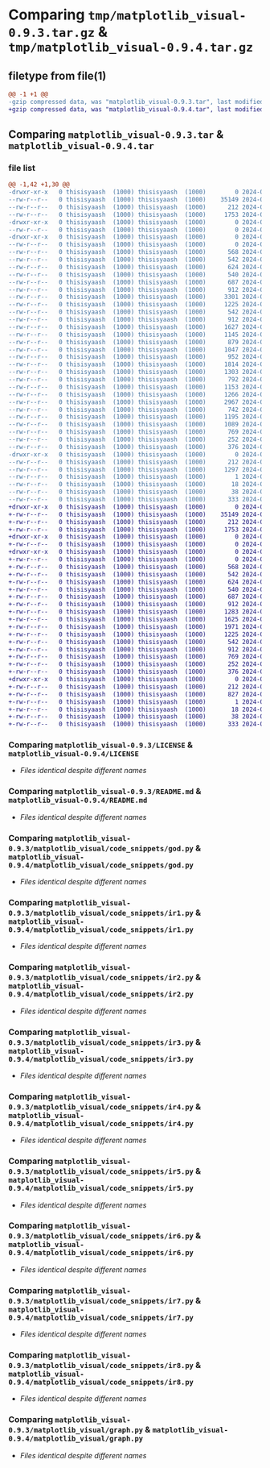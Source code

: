 # Comparing `tmp/matplotlib_visual-0.9.3.tar.gz` & `tmp/matplotlib_visual-0.9.4.tar.gz`

## filetype from file(1)

```diff
@@ -1 +1 @@
-gzip compressed data, was "matplotlib_visual-0.9.3.tar", last modified: Tue Apr  9 14:53:39 2024, max compression
+gzip compressed data, was "matplotlib_visual-0.9.4.tar", last modified: Wed Apr 10 14:07:52 2024, max compression
```

## Comparing `matplotlib_visual-0.9.3.tar` & `matplotlib_visual-0.9.4.tar`

### file list

```diff
@@ -1,42 +1,30 @@
-drwxr-xr-x   0 thisisyaash  (1000) thisisyaash  (1000)        0 2024-04-09 14:53:39.495811 matplotlib_visual-0.9.3/
--rw-r--r--   0 thisisyaash  (1000) thisisyaash  (1000)    35149 2024-01-30 14:32:10.000000 matplotlib_visual-0.9.3/LICENSE
--rw-r--r--   0 thisisyaash  (1000) thisisyaash  (1000)      212 2024-04-09 14:53:39.494811 matplotlib_visual-0.9.3/PKG-INFO
--rw-r--r--   0 thisisyaash  (1000) thisisyaash  (1000)     1753 2024-03-29 07:11:10.000000 matplotlib_visual-0.9.3/README.md
-drwxr-xr-x   0 thisisyaash  (1000) thisisyaash  (1000)        0 2024-04-09 14:53:39.490811 matplotlib_visual-0.9.3/matplotlib_visual/
--rw-r--r--   0 thisisyaash  (1000) thisisyaash  (1000)        0 2024-01-30 14:35:01.000000 matplotlib_visual-0.9.3/matplotlib_visual/__init__.py
-drwxr-xr-x   0 thisisyaash  (1000) thisisyaash  (1000)        0 2024-04-09 14:53:39.494811 matplotlib_visual-0.9.3/matplotlib_visual/code_snippets/
--rw-r--r--   0 thisisyaash  (1000) thisisyaash  (1000)        0 2024-01-30 15:02:02.000000 matplotlib_visual-0.9.3/matplotlib_visual/code_snippets/__init__.py
--rw-r--r--   0 thisisyaash  (1000) thisisyaash  (1000)      568 2024-03-29 07:18:38.000000 matplotlib_visual-0.9.3/matplotlib_visual/code_snippets/god.py
--rw-r--r--   0 thisisyaash  (1000) thisisyaash  (1000)      542 2024-02-04 07:14:39.000000 matplotlib_visual-0.9.3/matplotlib_visual/code_snippets/ir1.py
--rw-r--r--   0 thisisyaash  (1000) thisisyaash  (1000)      624 2024-02-04 07:15:04.000000 matplotlib_visual-0.9.3/matplotlib_visual/code_snippets/ir2.py
--rw-r--r--   0 thisisyaash  (1000) thisisyaash  (1000)      540 2024-02-04 07:15:26.000000 matplotlib_visual-0.9.3/matplotlib_visual/code_snippets/ir3.py
--rw-r--r--   0 thisisyaash  (1000) thisisyaash  (1000)      687 2024-02-04 07:16:22.000000 matplotlib_visual-0.9.3/matplotlib_visual/code_snippets/ir4.py
--rw-r--r--   0 thisisyaash  (1000) thisisyaash  (1000)      912 2024-03-13 14:59:27.000000 matplotlib_visual-0.9.3/matplotlib_visual/code_snippets/ir5.py
--rw-r--r--   0 thisisyaash  (1000) thisisyaash  (1000)     3301 2024-03-13 15:24:02.000000 matplotlib_visual-0.9.3/matplotlib_visual/code_snippets/ir5full.py
--rw-r--r--   0 thisisyaash  (1000) thisisyaash  (1000)     1225 2024-03-13 15:05:07.000000 matplotlib_visual-0.9.3/matplotlib_visual/code_snippets/ir6.py
--rw-r--r--   0 thisisyaash  (1000) thisisyaash  (1000)      542 2024-03-13 15:10:30.000000 matplotlib_visual-0.9.3/matplotlib_visual/code_snippets/ir7.py
--rw-r--r--   0 thisisyaash  (1000) thisisyaash  (1000)      912 2024-03-13 15:03:11.000000 matplotlib_visual-0.9.3/matplotlib_visual/code_snippets/ir8.py
--rw-r--r--   0 thisisyaash  (1000) thisisyaash  (1000)     1627 2024-04-08 13:09:48.000000 matplotlib_visual-0.9.3/matplotlib_visual/code_snippets/ml10.py
--rw-r--r--   0 thisisyaash  (1000) thisisyaash  (1000)     1145 2024-04-08 13:13:22.000000 matplotlib_visual-0.9.3/matplotlib_visual/code_snippets/ml11a.py
--rw-r--r--   0 thisisyaash  (1000) thisisyaash  (1000)      879 2024-04-08 13:13:05.000000 matplotlib_visual-0.9.3/matplotlib_visual/code_snippets/ml11b.py
--rw-r--r--   0 thisisyaash  (1000) thisisyaash  (1000)     1047 2024-04-08 13:12:53.000000 matplotlib_visual-0.9.3/matplotlib_visual/code_snippets/ml2.py
--rw-r--r--   0 thisisyaash  (1000) thisisyaash  (1000)      952 2024-04-09 14:51:51.000000 matplotlib_visual-0.9.3/matplotlib_visual/code_snippets/ml3.py
--rw-r--r--   0 thisisyaash  (1000) thisisyaash  (1000)     1814 2024-04-09 14:51:55.000000 matplotlib_visual-0.9.3/matplotlib_visual/code_snippets/ml33.py
--rw-r--r--   0 thisisyaash  (1000) thisisyaash  (1000)     1303 2024-02-04 07:27:56.000000 matplotlib_visual-0.9.3/matplotlib_visual/code_snippets/ml4.py
--rw-r--r--   0 thisisyaash  (1000) thisisyaash  (1000)      792 2024-04-09 14:51:35.000000 matplotlib_visual-0.9.3/matplotlib_visual/code_snippets/ml5.py
--rw-r--r--   0 thisisyaash  (1000) thisisyaash  (1000)     1153 2024-04-09 14:51:34.000000 matplotlib_visual-0.9.3/matplotlib_visual/code_snippets/ml55.py
--rw-r--r--   0 thisisyaash  (1000) thisisyaash  (1000)     1266 2024-04-09 14:52:19.000000 matplotlib_visual-0.9.3/matplotlib_visual/code_snippets/ml6.py
--rw-r--r--   0 thisisyaash  (1000) thisisyaash  (1000)     2967 2024-04-09 14:52:30.000000 matplotlib_visual-0.9.3/matplotlib_visual/code_snippets/ml66.py
--rw-r--r--   0 thisisyaash  (1000) thisisyaash  (1000)      742 2024-03-25 16:15:35.000000 matplotlib_visual-0.9.3/matplotlib_visual/code_snippets/ml7.py
--rw-r--r--   0 thisisyaash  (1000) thisisyaash  (1000)     1195 2024-03-25 16:15:45.000000 matplotlib_visual-0.9.3/matplotlib_visual/code_snippets/ml8.py
--rw-r--r--   0 thisisyaash  (1000) thisisyaash  (1000)     1089 2024-04-08 13:09:25.000000 matplotlib_visual-0.9.3/matplotlib_visual/code_snippets/ml9.py
--rw-r--r--   0 thisisyaash  (1000) thisisyaash  (1000)      769 2024-04-08 13:57:55.000000 matplotlib_visual-0.9.3/matplotlib_visual/graph.py
--rw-r--r--   0 thisisyaash  (1000) thisisyaash  (1000)      252 2024-04-08 13:57:54.000000 matplotlib_visual-0.9.3/matplotlib_visual/models.py
--rw-r--r--   0 thisisyaash  (1000) thisisyaash  (1000)      376 2024-04-08 13:57:53.000000 matplotlib_visual-0.9.3/matplotlib_visual/piechart.py
-drwxr-xr-x   0 thisisyaash  (1000) thisisyaash  (1000)        0 2024-04-09 14:53:39.494811 matplotlib_visual-0.9.3/matplotlib_visual.egg-info/
--rw-r--r--   0 thisisyaash  (1000) thisisyaash  (1000)      212 2024-04-09 14:53:39.000000 matplotlib_visual-0.9.3/matplotlib_visual.egg-info/PKG-INFO
--rw-r--r--   0 thisisyaash  (1000) thisisyaash  (1000)     1297 2024-04-09 14:53:39.000000 matplotlib_visual-0.9.3/matplotlib_visual.egg-info/SOURCES.txt
--rw-r--r--   0 thisisyaash  (1000) thisisyaash  (1000)        1 2024-04-09 14:53:39.000000 matplotlib_visual-0.9.3/matplotlib_visual.egg-info/dependency_links.txt
--rw-r--r--   0 thisisyaash  (1000) thisisyaash  (1000)       18 2024-04-09 14:53:39.000000 matplotlib_visual-0.9.3/matplotlib_visual.egg-info/top_level.txt
--rw-r--r--   0 thisisyaash  (1000) thisisyaash  (1000)       38 2024-04-09 14:53:39.496811 matplotlib_visual-0.9.3/setup.cfg
--rw-r--r--   0 thisisyaash  (1000) thisisyaash  (1000)      333 2024-04-09 14:52:49.000000 matplotlib_visual-0.9.3/setup.py
+drwxr-xr-x   0 thisisyaash  (1000) thisisyaash  (1000)        0 2024-04-10 14:07:52.745350 matplotlib_visual-0.9.4/
+-rw-r--r--   0 thisisyaash  (1000) thisisyaash  (1000)    35149 2024-01-30 14:32:10.000000 matplotlib_visual-0.9.4/LICENSE
+-rw-r--r--   0 thisisyaash  (1000) thisisyaash  (1000)      212 2024-04-10 14:07:52.744350 matplotlib_visual-0.9.4/PKG-INFO
+-rw-r--r--   0 thisisyaash  (1000) thisisyaash  (1000)     1753 2024-03-29 07:11:10.000000 matplotlib_visual-0.9.4/README.md
+drwxr-xr-x   0 thisisyaash  (1000) thisisyaash  (1000)        0 2024-04-10 14:07:52.741350 matplotlib_visual-0.9.4/matplotlib_visual/
+-rw-r--r--   0 thisisyaash  (1000) thisisyaash  (1000)        0 2024-01-30 14:35:01.000000 matplotlib_visual-0.9.4/matplotlib_visual/__init__.py
+drwxr-xr-x   0 thisisyaash  (1000) thisisyaash  (1000)        0 2024-04-10 14:07:52.743350 matplotlib_visual-0.9.4/matplotlib_visual/code_snippets/
+-rw-r--r--   0 thisisyaash  (1000) thisisyaash  (1000)        0 2024-01-30 15:02:02.000000 matplotlib_visual-0.9.4/matplotlib_visual/code_snippets/__init__.py
+-rw-r--r--   0 thisisyaash  (1000) thisisyaash  (1000)      568 2024-03-29 07:18:38.000000 matplotlib_visual-0.9.4/matplotlib_visual/code_snippets/god.py
+-rw-r--r--   0 thisisyaash  (1000) thisisyaash  (1000)      542 2024-04-10 13:59:56.000000 matplotlib_visual-0.9.4/matplotlib_visual/code_snippets/ir1.py
+-rw-r--r--   0 thisisyaash  (1000) thisisyaash  (1000)      624 2024-04-10 13:59:58.000000 matplotlib_visual-0.9.4/matplotlib_visual/code_snippets/ir2.py
+-rw-r--r--   0 thisisyaash  (1000) thisisyaash  (1000)      540 2024-02-04 07:15:26.000000 matplotlib_visual-0.9.4/matplotlib_visual/code_snippets/ir3.py
+-rw-r--r--   0 thisisyaash  (1000) thisisyaash  (1000)      687 2024-02-04 07:16:22.000000 matplotlib_visual-0.9.4/matplotlib_visual/code_snippets/ir4.py
+-rw-r--r--   0 thisisyaash  (1000) thisisyaash  (1000)      912 2024-03-13 14:59:27.000000 matplotlib_visual-0.9.4/matplotlib_visual/code_snippets/ir5.py
+-rw-r--r--   0 thisisyaash  (1000) thisisyaash  (1000)     1283 2024-04-10 14:05:44.000000 matplotlib_visual-0.9.4/matplotlib_visual/code_snippets/ir5app.py
+-rw-r--r--   0 thisisyaash  (1000) thisisyaash  (1000)     1625 2024-04-10 14:06:38.000000 matplotlib_visual-0.9.4/matplotlib_visual/code_snippets/ir5db.py
+-rw-r--r--   0 thisisyaash  (1000) thisisyaash  (1000)     1971 2024-04-10 14:06:23.000000 matplotlib_visual-0.9.4/matplotlib_visual/code_snippets/ir5index.py
+-rw-r--r--   0 thisisyaash  (1000) thisisyaash  (1000)     1225 2024-03-13 15:05:07.000000 matplotlib_visual-0.9.4/matplotlib_visual/code_snippets/ir6.py
+-rw-r--r--   0 thisisyaash  (1000) thisisyaash  (1000)      542 2024-03-13 15:10:30.000000 matplotlib_visual-0.9.4/matplotlib_visual/code_snippets/ir7.py
+-rw-r--r--   0 thisisyaash  (1000) thisisyaash  (1000)      912 2024-04-10 14:00:51.000000 matplotlib_visual-0.9.4/matplotlib_visual/code_snippets/ir8.py
+-rw-r--r--   0 thisisyaash  (1000) thisisyaash  (1000)      769 2024-04-08 13:57:55.000000 matplotlib_visual-0.9.4/matplotlib_visual/graph.py
+-rw-r--r--   0 thisisyaash  (1000) thisisyaash  (1000)      252 2024-04-08 13:57:54.000000 matplotlib_visual-0.9.4/matplotlib_visual/models.py
+-rw-r--r--   0 thisisyaash  (1000) thisisyaash  (1000)      376 2024-04-08 13:57:53.000000 matplotlib_visual-0.9.4/matplotlib_visual/piechart.py
+drwxr-xr-x   0 thisisyaash  (1000) thisisyaash  (1000)        0 2024-04-10 14:07:52.743350 matplotlib_visual-0.9.4/matplotlib_visual.egg-info/
+-rw-r--r--   0 thisisyaash  (1000) thisisyaash  (1000)      212 2024-04-10 14:07:52.000000 matplotlib_visual-0.9.4/matplotlib_visual.egg-info/PKG-INFO
+-rw-r--r--   0 thisisyaash  (1000) thisisyaash  (1000)      827 2024-04-10 14:07:52.000000 matplotlib_visual-0.9.4/matplotlib_visual.egg-info/SOURCES.txt
+-rw-r--r--   0 thisisyaash  (1000) thisisyaash  (1000)        1 2024-04-10 14:07:52.000000 matplotlib_visual-0.9.4/matplotlib_visual.egg-info/dependency_links.txt
+-rw-r--r--   0 thisisyaash  (1000) thisisyaash  (1000)       18 2024-04-10 14:07:52.000000 matplotlib_visual-0.9.4/matplotlib_visual.egg-info/top_level.txt
+-rw-r--r--   0 thisisyaash  (1000) thisisyaash  (1000)       38 2024-04-10 14:07:52.745350 matplotlib_visual-0.9.4/setup.cfg
+-rw-r--r--   0 thisisyaash  (1000) thisisyaash  (1000)      333 2024-04-10 14:06:56.000000 matplotlib_visual-0.9.4/setup.py
```

### Comparing `matplotlib_visual-0.9.3/LICENSE` & `matplotlib_visual-0.9.4/LICENSE`

 * *Files identical despite different names*

### Comparing `matplotlib_visual-0.9.3/README.md` & `matplotlib_visual-0.9.4/README.md`

 * *Files identical despite different names*

### Comparing `matplotlib_visual-0.9.3/matplotlib_visual/code_snippets/god.py` & `matplotlib_visual-0.9.4/matplotlib_visual/code_snippets/god.py`

 * *Files identical despite different names*

### Comparing `matplotlib_visual-0.9.3/matplotlib_visual/code_snippets/ir1.py` & `matplotlib_visual-0.9.4/matplotlib_visual/code_snippets/ir1.py`

 * *Files identical despite different names*

### Comparing `matplotlib_visual-0.9.3/matplotlib_visual/code_snippets/ir2.py` & `matplotlib_visual-0.9.4/matplotlib_visual/code_snippets/ir2.py`

 * *Files identical despite different names*

### Comparing `matplotlib_visual-0.9.3/matplotlib_visual/code_snippets/ir3.py` & `matplotlib_visual-0.9.4/matplotlib_visual/code_snippets/ir3.py`

 * *Files identical despite different names*

### Comparing `matplotlib_visual-0.9.3/matplotlib_visual/code_snippets/ir4.py` & `matplotlib_visual-0.9.4/matplotlib_visual/code_snippets/ir4.py`

 * *Files identical despite different names*

### Comparing `matplotlib_visual-0.9.3/matplotlib_visual/code_snippets/ir5.py` & `matplotlib_visual-0.9.4/matplotlib_visual/code_snippets/ir5.py`

 * *Files identical despite different names*

### Comparing `matplotlib_visual-0.9.3/matplotlib_visual/code_snippets/ir6.py` & `matplotlib_visual-0.9.4/matplotlib_visual/code_snippets/ir6.py`

 * *Files identical despite different names*

### Comparing `matplotlib_visual-0.9.3/matplotlib_visual/code_snippets/ir7.py` & `matplotlib_visual-0.9.4/matplotlib_visual/code_snippets/ir7.py`

 * *Files identical despite different names*

### Comparing `matplotlib_visual-0.9.3/matplotlib_visual/code_snippets/ir8.py` & `matplotlib_visual-0.9.4/matplotlib_visual/code_snippets/ir8.py`

 * *Files identical despite different names*

### Comparing `matplotlib_visual-0.9.3/matplotlib_visual/graph.py` & `matplotlib_visual-0.9.4/matplotlib_visual/graph.py`

 * *Files identical despite different names*

